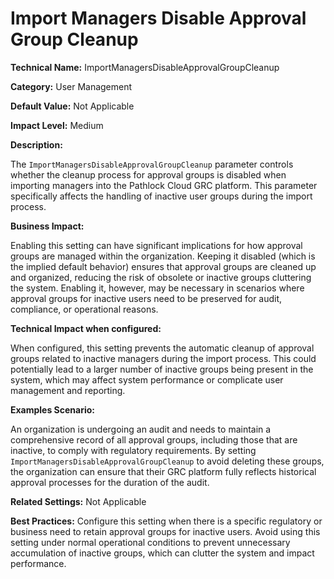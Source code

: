 # Import Managers Disable Approval Group Cleanup

**Technical Name:** ImportManagersDisableApprovalGroupCleanup

**Category:** User Management

**Default Value:** Not Applicable

**Impact Level:** Medium

**Description:**

The `ImportManagersDisableApprovalGroupCleanup` parameter controls whether the cleanup process for approval groups is disabled when importing managers into the Pathlock Cloud GRC platform. This parameter specifically affects the handling of inactive user groups during the import process.

**Business Impact:**

Enabling this setting can have significant implications for how approval groups are managed within the organization. Keeping it disabled (which is the implied default behavior) ensures that approval groups are cleaned up and organized, reducing the risk of obsolete or inactive groups cluttering the system. Enabling it, however, may be necessary in scenarios where approval groups for inactive users need to be preserved for audit, compliance, or operational reasons.

**Technical Impact when configured:**

When configured, this setting prevents the automatic cleanup of approval groups related to inactive managers during the import process. This could potentially lead to a larger number of inactive groups being present in the system, which may affect system performance or complicate user management and reporting.

**Examples Scenario:**

An organization is undergoing an audit and needs to maintain a comprehensive record of all approval groups, including those that are inactive, to comply with regulatory requirements. By setting `ImportManagersDisableApprovalGroupCleanup` to avoid deleting these groups, the organization can ensure that their GRC platform fully reflects historical approval processes for the duration of the audit.

**Related Settings:** Not Applicable

**Best Practices:** Configure this setting when there is a specific regulatory or business need to retain approval groups for inactive users. Avoid using this setting under normal operational conditions to prevent unnecessary accumulation of inactive groups, which can clutter the system and impact performance.